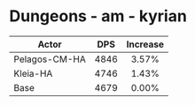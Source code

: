# Dungeons - am - kyrian
| Actor | DPS | Increase |
|---|:---:|:---:|
|Pelagos-CM-HA|4846|3.57%|
|Kleia-HA|4746|1.43%|
|Base|4679|0.00%|
